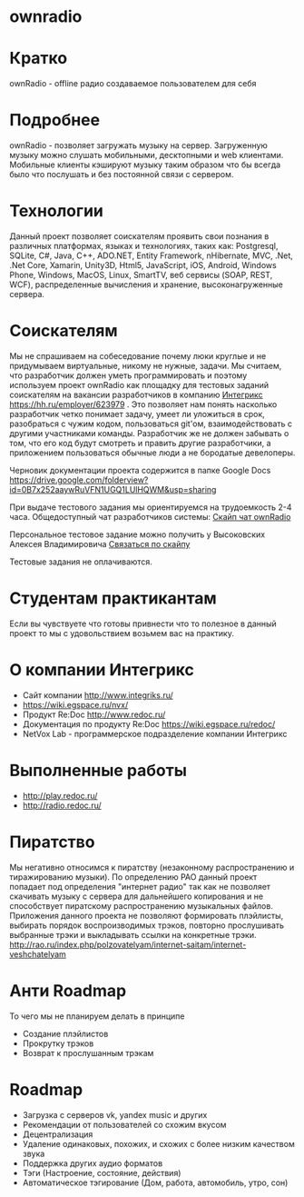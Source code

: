 # ownradio

# Кратко
ownRadio - offline радио создаваемое пользователем для себя

# Подробнее
ownRadio - позволяет загружать музыку на сервер. Загруженную музыку можно слушать мобильными, десктопными и web клиентами. Мобильные клиенты кэшируют музыку таким образом что бы всегда было что послушать и без постоянной связи с сервером.

# Технологии
Данный проект позволяет соискателям проявить свои познания в различных платформах, языках и технологиях, таких как: Postgresql, SQLite, C#, Java, С++, ADO.NET, Entity Framework, nHibernate, MVC, .Net, .Net Core, Xamarin, Unity3D, Html5, JavaScript, iOS, Android, Windows Phone, Windows, MacOS, Linux, SmartTV, веб сервисы (SOAP, REST, WCF), распределенные вычисления и хранение, высоконагруженные сервера.

# Соискателям
Мы не спрашиваем на собеседование почему люки круглые и не придумываем виртуальные, никому не нужные, задачи. Мы считаем, что разработчик должен уметь программировать и поэтому используем проект ownRadio как площадку для тестовых заданий соискателям на вакансии разработчиков в компанию [Интегрикс](http://www.integriks.ru/) https://hh.ru/employer/623979 . Это позволяет нам понять насколько разработчик четко понимает задачу, умеет ли уложиться в срок, разобраться с чужим кодом, пользоваться git'ом, взаимодействовать с другими участниками команды. Разработчик же не должен забывать о том, что его код будут смотреть и править другие разработчики, а приложением пользоваться обычные люди а не бородатые девелоперы.

Черновик документации проекта содержится в папке Google Docs https://drive.google.com/folderview?id=0B7x252aaywRuVFN1UGQ1LUlHQWM&usp=sharing

При выдаче тестового задания мы ориентируемся на трудоемкость 2-4 часа. Общедоступный чат разработчиков системы: <a href="https://join.skype.com/g3G4el8dHojd">Cкайп чат  ownRadio</a>

Персональное тестовое задание можно получить у Высоковских Алексея Владимировича <a href="https://hatscripts.com/addskype/?vavkin">Связаться по скайпу</a>

Тестовые задания не оплачиваются.

# Студентам практикантам
Если вы чувствуете что готовы привнести что то полезное в данный проект то мы с удовольствием возьмем вас на практику.

# О компании Интегрикс
* Сайт компании http://www.integriks.ru/
* https://wiki.egspace.ru/nvx/
* Продукт Re:Doc http://www.redoc.ru/
* Документация по продукту Re:Doc https://wiki.egspace.ru/redoc/
* NetVox Lab - программерское подразделение компании Интегрикс

# Выполненные работы
* http://play.redoc.ru/
* http://radio.redoc.ru/

# Пиратство
Мы негативно относимся к пиратству (незаконному распространению и тиражированию музыки). По определению РАО данный проект попадает под определения "интернет радио" так как не позволяет скачивать музыку с сервера для дальнейшего копирования и не способствует пиратскому распространению музыкальных файлов. Приложения данного проекта не позволяют формировать плэйлисты, выбирать порядок воспроизводимых трэков, повторно прослушивать выбранные трэки и выкладывать ссылки на конкретные трэки. 
http://rao.ru/index.php/polzovatelyam/internet-saitam/internet-veshchatelyam

# Анти Roadmap
То чего мы не планируем делать в принципе
* Создание плэйлистов
* Прокрутку трэков
* Возврат к прослушанным трэкам

# Roadmap
* Загрузка с серверов vk, yandex music и других
* Рекомендации от пользователей со схожим вкусом
* Децентрализация
* Удаление одинаковых, похожих, и схожих с более низким качеством звука
* Поддержка других аудио форматов
* Тэги (Настроение, состояние, действия)
* Автоматическое тэгирование (Дом, работа, автомобиль, утро, сон)
